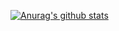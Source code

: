 [![Anurag's github stats](https://github-readme-stats.vercel.app/api?username=soulkirs-main)](https://github.com/anuraghazra/github-readme-stats)

